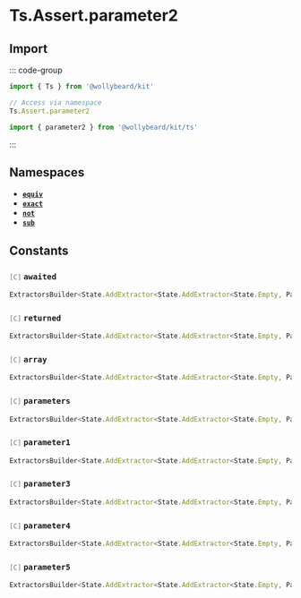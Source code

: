 # Ts.Assert.parameter2

## Import

::: code-group

```typescript [Namespace]
import { Ts } from '@wollybeard/kit'

// Access via namespace
Ts.Assert.parameter2
```

```typescript [Barrel]
import { parameter2 } from '@wollybeard/kit/ts'
```

:::

## Namespaces

- [**`equiv`**](/api/ts/assert/parameter2/equiv)
- [**`exact`**](/api/ts/assert/parameter2/exact)
- [**`not`**](/api/ts/assert/parameter2/not)
- [**`sub`**](/api/ts/assert/parameter2/sub)

## Constants

### <span style="opacity: 0.6; font-weight: normal; font-size: 0.85em;">`[C]`</span> `awaited`

```typescript
ExtractorsBuilder<State.AddExtractor<State.AddExtractor<State.Empty, Parameter2>, Awaited$>>
```

<SourceLink href="https://github.com/jasonkuhrt/kit/blob/main/./src/utils/ts/assert/builder-generated/parameter2/$$.ts#L11" />

### <span style="opacity: 0.6; font-weight: normal; font-size: 0.85em;">`[C]`</span> `returned`

```typescript
ExtractorsBuilder<State.AddExtractor<State.AddExtractor<State.Empty, Parameter2>, Returned>>
```

<SourceLink href="https://github.com/jasonkuhrt/kit/blob/main/./src/utils/ts/assert/builder-generated/parameter2/$$.ts#L12" />

### <span style="opacity: 0.6; font-weight: normal; font-size: 0.85em;">`[C]`</span> `array`

```typescript
ExtractorsBuilder<State.AddExtractor<State.AddExtractor<State.Empty, Parameter2>, ArrayElement>>
```

<SourceLink href="https://github.com/jasonkuhrt/kit/blob/main/./src/utils/ts/assert/builder-generated/parameter2/$$.ts#L13" />

### <span style="opacity: 0.6; font-weight: normal; font-size: 0.85em;">`[C]`</span> `parameters`

```typescript
ExtractorsBuilder<State.AddExtractor<State.AddExtractor<State.Empty, Parameter2>, Parameters$>>
```

<SourceLink href="https://github.com/jasonkuhrt/kit/blob/main/./src/utils/ts/assert/builder-generated/parameter2/$$.ts#L14" />

### <span style="opacity: 0.6; font-weight: normal; font-size: 0.85em;">`[C]`</span> `parameter1`

```typescript
ExtractorsBuilder<State.AddExtractor<State.AddExtractor<State.Empty, Parameter2>, Parameter1>>
```

<SourceLink href="https://github.com/jasonkuhrt/kit/blob/main/./src/utils/ts/assert/builder-generated/parameter2/$$.ts#L15" />

### <span style="opacity: 0.6; font-weight: normal; font-size: 0.85em;">`[C]`</span> `parameter3`

```typescript
ExtractorsBuilder<State.AddExtractor<State.AddExtractor<State.Empty, Parameter2>, Parameter3>>
```

<SourceLink href="https://github.com/jasonkuhrt/kit/blob/main/./src/utils/ts/assert/builder-generated/parameter2/$$.ts#L16" />

### <span style="opacity: 0.6; font-weight: normal; font-size: 0.85em;">`[C]`</span> `parameter4`

```typescript
ExtractorsBuilder<State.AddExtractor<State.AddExtractor<State.Empty, Parameter2>, Parameter4>>
```

<SourceLink href="https://github.com/jasonkuhrt/kit/blob/main/./src/utils/ts/assert/builder-generated/parameter2/$$.ts#L17" />

### <span style="opacity: 0.6; font-weight: normal; font-size: 0.85em;">`[C]`</span> `parameter5`

```typescript
ExtractorsBuilder<State.AddExtractor<State.AddExtractor<State.Empty, Parameter2>, Parameter5>>
```

<SourceLink href="https://github.com/jasonkuhrt/kit/blob/main/./src/utils/ts/assert/builder-generated/parameter2/$$.ts#L18" />
